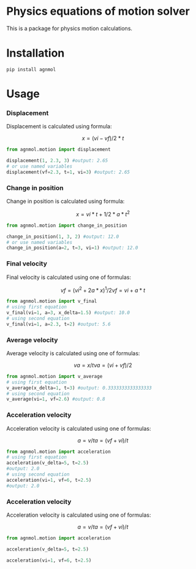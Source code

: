 # Physics equations of motion solver
This is a package for physics motion calculations.

# Installation
```pip install agnmol```

# Usage
### Displacement
Displacement is calculated using formula: 
```math
x = (vi-vf)/2*t 
```
```python
from agnmol.motion import displacement

displacement(1, 2.3, 3) #output: 2.65
# or use named variables
displacement(vf=2.3, t=1, vi=3) #output: 2.65
```

### Change in position
Change in position is calculated using formula: 
```math
x = vi*t+1/2*a*t^2
```
```python
from agnmol.motion import change_in_position

change_in_position(1, 3, 2) #output: 12.0
# or use named variables
change_in_position(a=2, t=3, vi=1) #output: 12.0
```

### Final velocity
Final velocity is calculated using one of formulas: 
```math
vf = (vi^2+2a*x)^1/2
vf = vi+a*t
```
```python
from agnmol.motion import v_final
# using first equation
v_final(vi=1, a=3, x_delta=1.5) #output: 10.0
# using second equation
v_final(vi=1, a=2.3, t=2) #output: 5.6
```

### Average velocity
Average velocity is calculated using one of formulas: 
```math
va = x/t
va = (vi+vf)/2
```
```python
from agnmol.motion import v_average
# using first equation
v_average(x_delta=1, t=3) #output: 0.3333333333333333
# using second equation
v_average(vi=1, vf=2.6) #output: 0.8
```

### Acceleration velocity
Acceleration velocity is calculated using one of formulas: 
```math
a = v/t
a = (vf+vi)/t
```
```python
from agnmol.motion import acceleration
# using first equation
acceleration(v_delta=5, t=2.5) 
#output: 2.0
# using second equation
acceleration(vi=1, vf=6, t=2.5) 
#output: 2.0
```

### Acceleration velocity
Acceleration velocity is calculated using one of formulas: 
```math
a = v/t
a = (vf+vi)/t
```
```python
from agnmol.motion import acceleration

acceleration(v_delta=5, t=2.5) 

acceleration(vi=1, vf=6, t=2.5)
```